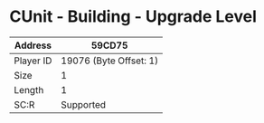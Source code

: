 
#  CUnit - Building - Upgrade Level
Address   | 59CD75
----------|-------------
Player ID | 19076 (Byte Offset: 1)
Size 	  | 1
Length 	  | 1
SC:R      | Supported


